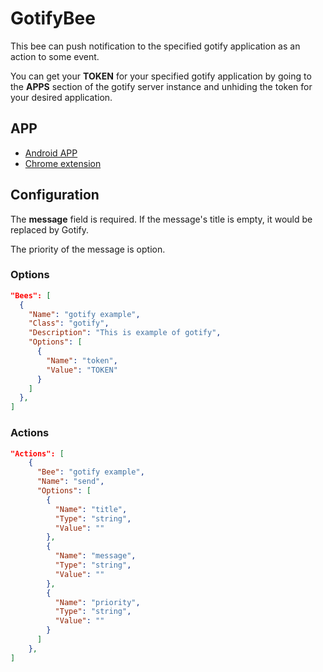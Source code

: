# GotifyBee

This bee can push notification to the specified gotify application as an action to some event.

You can get your **TOKEN** for your specified gotify application by going to the **APPS** section of the gotify server instance
and unhiding the token for your desired application.

## APP

* [Android APP](https://play.google.com/store/apps/details?id=com.github.gotify&hl=en_US&gl=US)
* [Chrome extension](https://chrome.google.com/webstore/detail/gotify-push/cbegkpikakpajcaoblfkeindhhikpfmd?hl=en)

## Configuration

The **message** field is required. If the message's title is empty, it would be replaced by Gotify.

The priority of the message is option.

### Options
```json
"Bees": [
  {
    "Name": "gotify example",
    "Class": "gotify",
    "Description": "This is example of gotify",
    "Options": [
      {
        "Name": "token",
        "Value": "TOKEN"
      }
    ]
  },
]
```

### Actions

```json
"Actions": [
    {
      "Bee": "gotify example",
      "Name": "send",
      "Options": [
        {
          "Name": "title",
          "Type": "string",
          "Value": ""
        },
        {
          "Name": "message",
          "Type": "string",
          "Value": ""
        },
        {
          "Name": "priority",
          "Type": "string",
          "Value": ""
        }
      ]
    },
]
```
